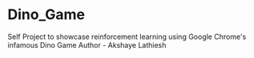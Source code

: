 # Dino_Game
Self Project to showcase reinforcement learning using Google Chrome's infamous Dino Game
Author - Akshaye Lathiesh
